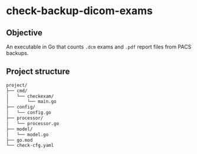 # check-backup-dicom-exams

## Objective

An executable in Go that counts `.dcm` exams and `.pdf` report files from PACS backups.

## Project structure

```txt
project/
├── cmd/
│   └── checkexam/
│       └── main.go
├── config/
│   └── config.go
├── processor/
│   └── processor.go
├── model/
│   └── model.go
├── go.mod
└── check-cfg.yaml
```
